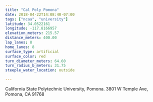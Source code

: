 ```yaml
---
title: "Cal Poly Pomona"
date: 2018-04-22T14:08:40-07:00
tags: ["ncaa", "university"]
latitude: 34.0522161
longitude: -117.8166957
elevation_meters: 215.57
distance_meters: 400.00
lap_lanes: 8
home_lanes: 8
surface_type: artificial
surface_color: red
turn_diameter_meters: 64.60
turn_radius_b_meters: 31.75
steeple_water_location: outside

---
```


California State Polytechnic University, Pomona. 3801 W Temple Ave, Pomona, CA 91768
<!--more-->
